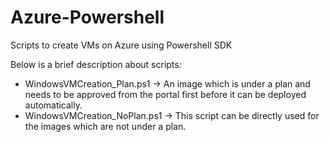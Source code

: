 # Azure-Powershell
Scripts to create VMs on Azure using Powershell SDK

Below is a brief description about scripts:
- WindowsVMCreation_Plan.ps1 -> An image which is under a plan and needs to be approved from the portal first before it can be deployed automatically.
- WindowsVMCreation_NoPlan.ps1 -> This script can be directly used for the images which are not under a plan.